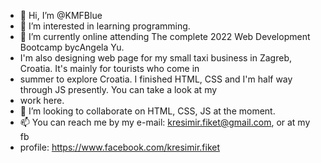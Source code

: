 - 👋 Hi, I’m @KMFBlue
- 👀 I’m interested in learning programming.
- 🌱 I’m currently online attending The complete 2022 Web Development Bootcamp bycAngela Yu.
- I'm also designing web page for my small taxi business in Zagreb, Croatia. It's mainly for tourists who come in 
- summer to explore Croatia. I finished HTML, CSS and I'm half way through JS presently. You can take a look at my 
- work here.
- 💞️ I’m looking to collaborate on HTML, CSS, JS at the moment.
- 📫 You can reach me by my e-mail: kresimir.fiket@gmail.com, or at my fb
-  profile: https://www.facebook.com/kresimir.fiket

<!---
KMFBlue/KMFBlue is a ✨ special ✨ repository because its `README.md` (this file) appears on your GitHub profile.
You can click the Preview link to take a look at your changes.
--->
